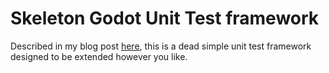 # Skeleton Godot Unit Test framework

Described in my blog post [here](), this is a dead simple unit test framework designed to be extended however you like.
